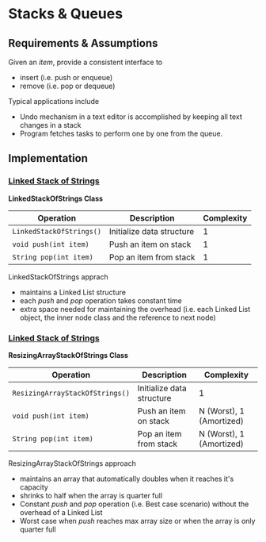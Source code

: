 # Stacks & Queues

## Requirements & Assumptions
Given an *item*, provide a consistent interface to

* insert (i.e. push or enqueue)
* remove (i.e. pop or dequeue)


Typical applications include

* Undo mechanism in a text editor is accomplished by keeping all text changes in a stack
* Program fetches tasks to perform one by one from the queue. 


## Implementation


### [Linked Stack of Strings](../../src/main/java/com/rehmanz/stack_queues/LinkedStackOfStrings.java)



**LinkedStackOfStrings Class**

| Operation | Description | Complexity |
| ----------| ----------- | ---------- |
| `LinkedStackOfStrings()` | Initialize data structure | 1 |
| `void push(int item)` | Push an item on stack | 1 |
| `String pop(int item)` | Pop an item from stack | 1 |

LinkedStackOfStrings apprach
* maintains a Linked List structure
* each *push* and *pop* operation takes constant time
* extra space needed for maintaining the overhead (i.e. each Linked List object, the inner node class and the 
reference to next node)


### [Linked Stack of Strings](../../src/main/java/com/rehmanz/stack_queues/ResizingArrayStackOfStrings.java)



**ResizingArrayStackOfStrings Class**

| Operation | Description | Complexity |
| ----------| ----------- | ---------- |
| `ResizingArrayStackOfStrings()` | Initialize data structure | 1 |
| `void push(int item)` | Push an item on stack | N (Worst), 1 (Amortized) |
| `String pop(int item)` | Pop an item from stack | N (Worst), 1 (Amortized) |

ResizingArrayStackOfStrings approach
* maintains an array that automatically doubles when it reaches it's capacity
* shrinks to half when the array is quarter full
* Constant *push* and *pop* operation (i.e. Best case scenario) without the overhead of a Linked List
* Worst case when *push* reaches max array size or when the array is only quarter full 

